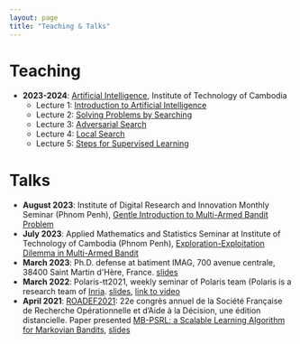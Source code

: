 ```yaml
---
layout: page
title: "Teaching & Talks"
---
```


# Teaching

- __2023-2024__: [Artificial Intelligence](https://moodle.itc.edu.kh/course/view.php?id=1282), Institute of Technology of Cambodia
    - Lecture 1: [Introduction to Artificial Intelligence](https://drive.google.com/file/d/16YVh-0c-kU8BQ-CLYLlzPzpn0ybc3wLR/view?usp=share_link)
    - Lecture 2: [Solving Problems by Searching](https://drive.google.com/file/d/1sX1v4mZjFQQNxD8GvFGrz19Kghrcoi6s/view?usp=share_link)
    - Lecture 3: [Adversarial Search](https://drive.google.com/drive/folders/1ZsB1RPHw3mRUl1obmYdXbRYuWLPtxs7L?usp=share_link)
    - Lecture 4: [Local Search](https://drive.google.com/file/d/1AG0jR88Bk_X_WheewlhJzaQzmukqzonW/view?usp=share_link)
    - Lecture 5: [Steps for Supervised Learning](https://drive.google.com/file/d/1HK0SURJz6JveNU2oaotBXr7SITxIADhV/view?usp=share_link)



# Talks

- __August 2023__: Institute of Digital Research and Innovation Monthly Seminar (Phnom Penh), [Gentle Introduction to Multi-Armed Bandit Problem](https://kimang18.github.io/assets/talk/talk-gentle_intro_MAB.pdf)
- __July 2023__: Applied Mathematics and Statistics Seminar at Institute of Technology of Cambodia (Phnom Penh), [Exploration-Exploitation Dilemma in Multi-Armed Bandit](https://kimang18.github.io/assets/talk/talk-ee_itc.pdf)
- __March 2023__: Ph.D. defense at batiment IMAG, 700 avenue centrale, 38400 Saint Martin d'Hère, France. [slides](https://drive.google.com/file/d/1ZgeQuhf0SuuK9n02R3REwq8YVRLoKcI_/view?usp=share_link)
- __March 2022__: Polaris-tt2021, weekly seminar of Polaris team (Polaris is a research team of [Inria](https://www.inria.fr/en). [slides](https://drive.google.com/file/d/1R-zw9_tXxWcphlCvRThAmiZFh1NcDuvx/view?usp=share_link), [link to video](https://videos.univ-grenoble-alpes.fr/video/23078-polaris-tt-kimang-khun-computing-whittle-index-for-restless-bandits/)
- __April 2021__: [ROADEF2021](https://roadef2021.sciencesconf.org): 22e congrès annuel de la Société Française de Recherche Opérationnelle et d’Aide à la Décision, une édition distancielle. Paper presented [MB-PSRL: a Scalable Learning Algorithm for Markovian Bandits](https://roadef2021.sciencesconf.org/351376/document), [slides](https://drive.google.com/file/d/1Jiz-ffX4bfosiLADq92mugi-Q989pVqg/view?usp=share_link)
